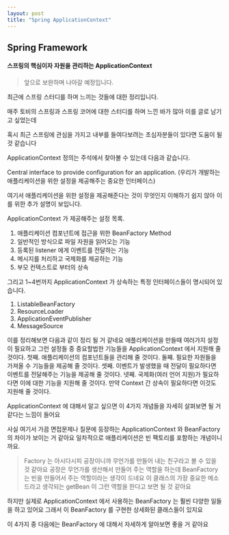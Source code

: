 ```yaml
---
layout: post
title: "Spring ApplicationContext"
---
```


## Spring Framework

#### 스프링의 핵심이자 자원을 관리하는 ApplicationContext

> 앞으로 보완하며 나아갈 예정입니다.

최근에 스프링 스터디를 하며 느끼는 것들에 대한 정리입니다.

매주 토비의 스프링과 스프링 코어에 대한 스터디를 하며 느낀 바가 많아 이를 글로 남기고 싶었는데 

혹시 최근 스프링에 관심을 가지고 내부를 들여다보려는 초심자분들이 있다면 도움이 될 것 같습니다

ApplicationContext 정의는 주석에서 찾아볼 수 있는데 다음과 같습니다.

Central interface to provide configuration for an application.
(우리가 개발하는 애플리케이션을 위한 설정을 제공해주는 중요한 인터페이스)

여기서 애플리케이션을 위한 설정을 제공해준다는 것이 무엇인지 이해하기 쉽지 않아 이를 위한 추가 설명이 보입니다.

ApplicationContext 가 제공해주는 설정 목록.

1. 애플리케이션 컴포넌트에 접근을 위한 BeanFactory Method
2. 일반적인 방식으로 파일 자원을 읽어오는 기능 
3. 등록된 listener 에게 이벤트를 전달하는 기능
4. 메시지를 처리하고 국제화를 제공하는 기능
5. 부모 컨텍스트로 부터의 상속

그리고 1~4번까지 ApplicationContext 가 상속하는 특정 인터페이스들이 명시되어 있습니다.

1. ListableBeanFactory
2. ResourceLoader
3. ApplicationEventPublisher
4. MessageSource

이를 정리해보면 다음과 같이 정리 될 거 같네요 
애플리케이션을 만들때 여러가지 설정이 필요하고 그런 설정들 중 중요할법한 기능들을 ApplicationContext 에서 지원해 줄 것이다.
첫째. 애플리케이션의 컴포넌트들을 관리해 줄 것이다.
둘째. 필요한 자원들을 가져올 수 기능들을 제공해 줄 것이다.
셋째. 이벤트가 발생했을 때 전달이 필요하다면 이벤트를 전달해주는 기능을 제공해 줄 것이다.
넷째. 국제화(여러 언어 지원)가 필요하다면 이에 대한 기능을 지원해 줄 것이다.
만약 Context 간 상속이 필요하다면 이것도 지원해 줄 것이다.

ApplicationContext 에 대해서 알고 싶으면 이 4가지 개념들을 자세히 살펴보면 될 거 같다는 느낌이 들어요  

사실 여기서 가끔 면접문제나 질문에 등장하는 ApplicationContext 와 BeanFactory 의 차이가 보이는 거 같아요
일차적으로 애플리케이션은 빈 팩토리를 포함하는 개념이니까요.

> Factory 는 아시다시피 공장이니까 무언가를 만들어 내는 친구라고 볼 수 있을 것 같아요
> 공장은 무언가를 생산해서 만들어 주는 역할을 하는데 BeanFactory 는 빈을 만들어서 주는 역할이라는 생각이 드네요
> 이 클래스의 가장 중요한 메소드라고 생각되는 getBean 이 그런 역할을 한다고 보면 될 것 같아요

하지만 실제로 ApplicationContext 에서 사용하는 BeanFactory 는 훨씬 다양한 일들을 하고 있어요
그래서 이 BeanFactory 를 구현한 상세화된 클래스들이 있지요 

이 4가지 중 다음에는 BeanFactory 에 대해서 자세하게 알아보면 좋을 거 같아요


